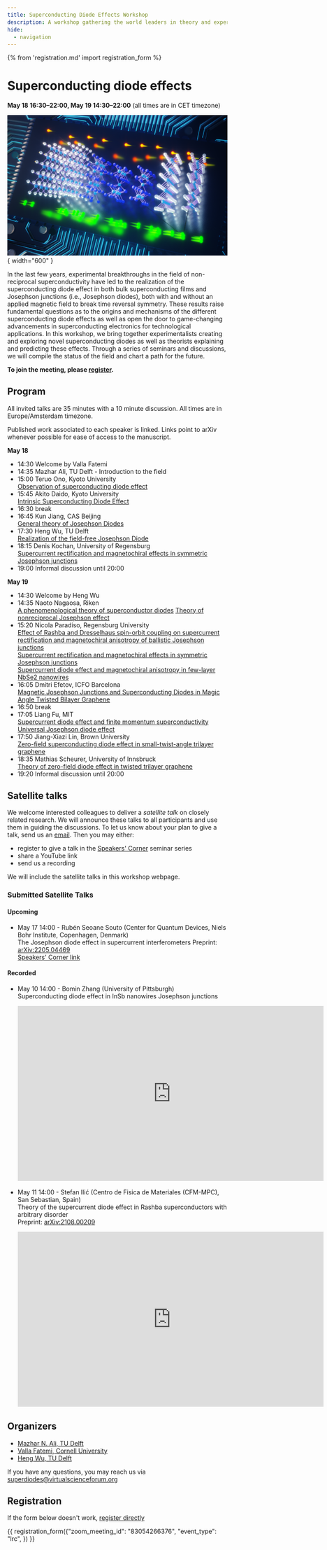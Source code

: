 ```yaml
---
title: Superconducting Diode Effects Workshop
description: A workshop gathering the world leaders in theory and experiments of superconducting diodes to discuss the status of the field and chart a path for the future. 
hide:
  - navigation
---
```

{% from 'registration.md' import registration_form %}
# Superconducting diode effects
**<time data-format="MMMM D H:mm" datetime="2022-05-18T14:30:00+00:00">May 18 16:30</time>–<time data-format="H:mm" datetime="2022-05-18T20:00:00+00:00">22:00</time>, <time data-format="MMMM D H:mm" datetime="2022-05-19T14:30:00+00:00">May 19 14:30</time>–<time data-format="H:mm" datetime="2022-05-19T20:00:00+00:00">22:00</time>** (all times are in <span class="timezone">CET</span> timezone)

![workshop logo](media/diode_workshop_logo.png){ width="600" }

In the last few years, experimental breakthroughs in the field of non-reciprocal superconductivity have led to the realization of the superconducting diode effect in both bulk superconducting films and Josephson junctions (i.e., Josephson diodes), both with and without an applied magnetic field to break time reversal symmetry. These results raise fundamental questions as to the origins and mechanisms of the different superconducting diode effects as well as open the door to game-changing advancements in superconducting electronics for technological applications. In this workshop, we bring together experimentalists creating and exploring novel superconducting diodes as well as theorists explaining and predicting these effects. Through a series of seminars and discussions, we will compile the status of the field and chart a path for the future. 

**To join the meeting, please [register](#registration).**

## Program

All invited talks are 35 minutes with a 10 minute discussion. All times are in <span class="timezone">Europe/Amsterdam</span> timezone.

Published work associated to each speaker is linked. Links point to arXiv whenever possible for ease of access to the manuscript.

**<time data-format="MMMM D" datetime="2022-05-18T14:00:00+00:00">May 18</time>**

- <time data-format="H:mm" datetime="2022-05-18T14:30:00+00:00">14:30</time> Welcome by Valla Fatemi
- <time data-format="H:mm" datetime="2022-05-18T14:35:00+00:00">14:35</time> Mazhar Ali, TU Delft - Introduction to the field
- <time data-format="H:mm" datetime="2022-05-18T15:00:00+00:00">15:00</time> Teruo Ono, Kyoto University <br/>
  [Observation of superconducting diode effect](https://www.nature.com/articles/s41586-020-2590-4)
- <time data-format="H:mm" datetime="2022-05-18T15:55:00+00:00">15:45</time> Akito Daido, Kyoto University <br/>
  [Intrinsic Superconducting Diode Effect](https://arxiv.org/abs/2106.03326)
- <time data-format="H:mm" datetime="2022-05-18T16:30:00+00:00">16:30</time> break
- <time data-format="H:mm" datetime="2022-05-18T16:45:00+00:00">16:45</time> Kun Jiang, CAS Beijing <br/>
  [General theory of Josephson Diodes](https://arxiv.org/abs/2112.08901v2)
- <time data-format="H:mm" datetime="2022-05-18T17:30:00+00:00">17:30</time> Heng Wu, TU Delft <br/>
  [Realization of the field-free Josephson Diode](https://arxiv.org/abs/2103.15809)
- <time data-format="H:mm" datetime="2022-05-18T18:15:00+00:00">18:15</time> Denis Kochan, University of Regensburg <br/>
  [Supercurrent rectification and magnetochiral effects in symmetric Josephson junctions](https://www.nature.com/articles/s41565%E2%80%90021%E2%80%9001009%E2%80%909)<br/>
- <time data-format="H:mm" datetime="2022-05-18T19:00:00+00:00">19:00</time> Informal discussion until <time data-format="H:mm" datetime="2022-05-18T20:00:00+00:00">20:00</time> <br/>

**<time data-format="MMMM D" datetime="2022-05-19T14:00:00+00:00">May 19</time>**

- <time data-format="H:mm" datetime="2022-05-19T14:30:00+00:00">14:30</time> Welcome by Heng Wu
- <time data-format="H:mm" datetime="2022-05-19T14:35:00+00:00">14:35</time> Naoto Nagaosa, Riken <br/>
  [A phenomenological theory of superconductor diodes](https://arxiv.org/abs/2106.03575v4)
  [Theory of nonreciprocal Josephson effect](https://arxiv.org/abs/2002.06458)
- <time data-format="H:mm" datetime="2022-05-19T15:20:00+00:00">15:20</time> Nicola Paradiso, Regensburg University <br/>
  [Effect of Rashba and Dresselhaus spin-orbit coupling on supercurrent rectification and magnetochiral anisotropy of ballistic Josephson junctions](https://arxiv.org/abs/2111.13983)<br/>
  [Supercurrent rectification and magnetochiral effects in symmetric Josephson junctions](https://www.nature.com/articles/s41565%E2%80%90021%E2%80%9001009%E2%80%909)<br/>
  [Supercurrent diode effect and magnetochiral anisotropy in few-layer NbSe2 nanowires](https://arxiv.org/abs/2110.15752)
- <time data-format="H:mm" datetime="2022-05-19T16:05:00+00:00">16:05</time> Dmitri Efetov, ICFO Barcelona <br/>
  [Magnetic Josephson Junctions and Superconducting Diodes in Magic Angle Twisted Bilayer Graphene](https://arxiv.org/abs/2110.01067)
- <time data-format="H:mm" datetime="2022-05-19T16:50:00+00:00">16:50</time> break
- <time data-format="H:mm" datetime="2022-05-19T17:05:00+00:00">17:05</time> Liang Fu, MIT <br/>
  [Supercurrent diode effect and finite momentum superconductivity](https://arxiv.org/abs/2106.01909v3)<br/>
  [Universal Josephson diode effect](https://arxiv.org/abs/2201.00831)
- <time data-format="H:mm" datetime="2022-05-19T17:50:00+00:00">17:50</time> Jiang-Xiazi Lin, Brown University <br/>
  [Zero-field superconducting diode effect in small-twist-angle trilayer graphene](https://arxiv.org/abs/2112.07841v2)
- <time data-format="H:mm" datetime="2022-05-19T18:35:00+00:00">18:35</time> Mathias Scheurer, University of Innsbruck <br/>
  [Theory of zero-field diode effect in twisted trilayer graphene](https://arxiv.org/abs/2112.09115v1)
- <time data-format="H:mm" datetime="2022-05-19T19:20:00+00:00">19:20</time> Informal discussion until <time data-format="H:mm" datetime="2022-05-19T20:00:00+00:00">20:00</time><br/>


## Satellite talks

We welcome interested colleagues to deliver a *satellite talk* on closely related research.
We will announce these talks to all participants and use them in guiding the discussions.
To let us know about your plan to give a talk, send us an [email](mailto:superdiodes@virtualscienceforum.org).
Then you may either:

- register to give a talk in the [Speakers' Corner](speakers-corner.md) seminar series
- share a YouTube link
- send us a recording

We will include the satellite talks in this workshop webpage.

### Submitted Satellite Talks
#### Upcoming
* <time data-format="MMMM D H:mm" datetime="2022-05-17T14:00:00+00:00">May 17 14:00</time> - Rubén Seoane Souto (Center for Quantum Devices, Niels Bohr Institute, Copenhagen, Denmark) <br/>
  The Josephson diode effect in supercurrent interferometers
  Preprint: [arXiv:2205.04469](https://arxiv.org/abs/2205.04469) <br/>
  [Speakers' Corner link](https://virtualscienceforum.org/speakers-corner/#the-josephson-diode-effect-in-supercurrent-interferometers)

#### Recorded

* <time data-format="MMMM D H:mm" datetime="2022-05-10T14:00:00+00:00">May 10 14:00</time> - Bomin Zhang (University of Pittsburgh) <br/>
  Superconducting diode effect in InSb nanowires Josephson junctions <br/>

  <iframe width="700" height="400" src="https://www.youtube-nocookie.com/embed/ybJvtvxyxnE" frameborder="0" allow="accelerometer; autoplay; encrypted-media; gyroscope; picture-in-picture" allowfullscreen></iframe>

* <time data-format="MMMM D H:mm" datetime="2022-05-11T14:00:00+00:00">May 11 14:00</time> - Stefan Ilić (Centro de Fisica de Materiales (CFM-MPC), San Sebastian, Spain) <br/>
  Theory of the supercurrent diode effect in Rashba superconductors with arbitrary disorder <br/>
  Preprint: [arXiv:2108.00209](https://arxiv.org/abs/2108.00209) <br/>

  <iframe width="700" height="400" src="https://www.youtube-nocookie.com/embed/2brfaawCliU" frameborder="0" allow="accelerometer; autoplay; encrypted-media; gyroscope; picture-in-picture" allowfullscreen></iframe>

## Organizers

* [Mazhar N. Ali, TU Delft](https://www.linkedin.com/in/profmaz/)
* [Valla Fatemi, Cornell University](https://fatemilab.aep.cornell.edu/)
* [Heng Wu, TU Delft](https://scholar.google.com/citations?user=muXxPsYAAAAJ&hl=en)

If you have any questions, you may reach us via [superdiodes@virtualscienceforum.org](mailto:superdiodes@virtualscienceforum.org)

## Registration

If the form below doesn't work, [register directly](https://virtualscienceforum-org.zoom.us/meeting/register/tZctcu2qqD0pHdKsx-nfWc-ilAyy-1XseA8I)

{{ registration_form({"zoom_meeting_id": "83054266376", "event_type": "lrc", }) }}
